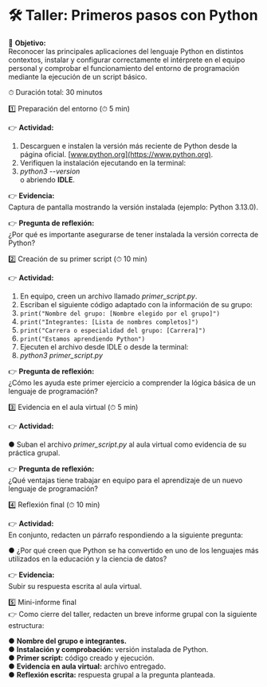 # 🛠 Taller: Primeros pasos con Python  

🎯 **Objetivo:**  
Reconocer las principales aplicaciones del lenguaje Python en distintos contextos, instalar y configurar correctamente el intérprete en el equipo personal y comprobar el funcionamiento del entorno de programación mediante la ejecución de un script básico.

⏱ Duración total: 30 minutos

1️⃣ Preparación del entorno (⏱ 5 min)

👉 **Actividad:**  

1. Descarguen e instalen la versión más reciente de Python desde la página oficial. [www.python.org](https://www.python.org).
2. Verifiquen la instalación ejecutando en la terminal:
3. _python3 --version_  
o abriendo **IDLE**.

👉 **Evidencia:**  
Captura de pantalla mostrando la versión instalada (ejemplo: Python 3.13.0).

👉 **Pregunta de reflexión:**  
¿Por qué es importante asegurarse de tener instalada la versión correcta de Python?

2️⃣ Creación de su primer script (⏱ 10 min)

👉 **Actividad:**  

1. En equipo, creen un archivo llamado _primer_script.py_.
2. Escriban el siguiente código adaptado con la información de su grupo:
3. `print("Nombre del grupo: [Nombre elegido por el grupo]")`
4. `print("Integrantes: [Lista de nombres completos]")`
5. `print("Carrera o especialidad del grupo: [Carrera]")`
6. `print("Estamos aprendiendo Python")`
7. Ejecuten el archivo desde IDLE o desde la terminal:
8. _python3 primer_script.py_

👉 **Pregunta de reflexión:**  
¿Cómo les ayuda este primer ejercicio a comprender la lógica básica de un lenguaje de programación?

3️⃣ Evidencia en el aula virtual (⏱ 5 min)

👉 **Actividad:**  

● Suban el archivo _primer_script.py_ al aula virtual como evidencia de su práctica grupal.

👉 **Pregunta de reflexión:**  
¿Qué ventajas tiene trabajar en equipo para el aprendizaje de un nuevo lenguaje de programación?

4️⃣ Reflexión final (⏱ 10 min)

👉 **Actividad:**  
En conjunto, redacten un párrafo respondiendo a la siguiente pregunta:

● ¿Por qué creen que Python se ha convertido en uno de los lenguajes más utilizados en la educación y la ciencia de datos?

👉 **Evidencia:**  
Subir su respuesta escrita al aula virtual.

5️⃣ Mini-informe final  
👉 Como cierre del taller, redacten un breve informe grupal con la siguiente estructura:  

● **Nombre del grupo e integrantes.**  
● **Instalación y comprobación:** versión instalada de Python.  
● **Primer script:** código creado y ejecución.  
● **Evidencia en aula virtual:** archivo entregado.  
● **Reflexión escrita:** respuesta grupal a la pregunta planteada.  